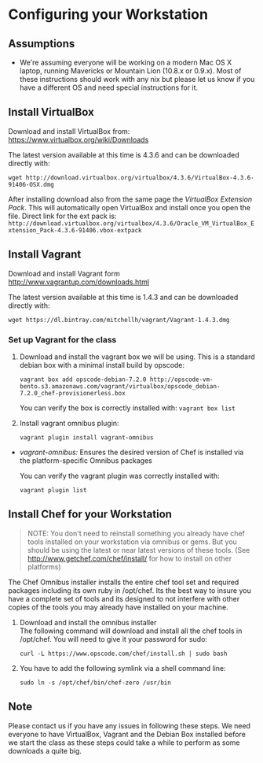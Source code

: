 Configuring your Workstation
============================

Assumptions
-----------

-   We're assuming everyone will be working on a modern Mac OS X laptop, running
    Mavericks or Mountain Lion (10.8.x or 0.9.x). Most of these instructions should work with any nix 
    but please let us know if you have a different OS and need special instructions for it.

Install VirtualBox
------------------

   Download and install VirtualBox from: https://www.virtualbox.org/wiki/Downloads

   The latest version available at this time is 4.3.6 and can be downloaded directly with:

`wget http://download.virtualbox.org/virtualbox/4.3.6/VirtualBox-4.3.6-91406-OSX.dmg`

   After installing download also from the same page the *VirtualBox Extension Pack*. This will automatically open VirtualBox and install once you open the file.
   Direct link for the ext pack is: `http://download.virtualbox.org/virtualbox/4.3.6/Oracle_VM_VirtualBox_Extension_Pack-4.3.6-91406.vbox-extpack`

Install Vagrant
---------------

   Download and install Vagrant form http://www.vagrantup.com/downloads.html

   The latest version available at this time is 1.4.3 and can be downloaded directly with:

`wget https://dl.bintray.com/mitchellh/vagrant/Vagrant-1.4.3.dmg`

### Set up Vagrant for the class

1. Download and install the vagrant box we will be using. This is a standard debian box with a minimal install build by opscode:

   `vagrant box add opscode-debian-7.2.0 http://opscode-vm-bento.s3.amazonaws.com/vagrant/virtualbox/opscode_debian-7.2.0_chef-provisionerless.box`

   You can verify the box is correctly installed with:
    `vagrant box list`

2. Install vagrant omnibus plugin:

   `vagrant plugin install vagrant-omnibus`

* *vagrant-omnibus:* Ensures the desired version of Chef is installed
  via the platform-specific Omnibus packages 

  You can verify the vagrant plugin was correctly installed with:

  `vagrant plugin list`

## Install Chef for your Workstation

> NOTE: You don't need to reinstall something you already have chef tools
> installed on your workstation via omnibus or gems. But you should be using the 
> latest or near latest versions of these tools.
> (See http://www.getchef.com/chef/install/ for how to install on other platforms)

The Chef Omnibus installer installs the entire chef tool set and
required packages including its own ruby in /opt/chef. Its the best
way to insure you have a complete set of tools and its designed to not
interfere with other copies of the tools you may already have
installed on your machine.

1. Download and install the omnibus installer  
    The following command will download and install all the chef tools in
    /opt/chef. You will need to give it your password for sudo:

    ```
    curl -L https://www.opscode.com/chef/install.sh | sudo bash
    ```
2. You have to add the following symlink via a shell command line:

    ```
    sudo ln -s /opt/chef/bin/chef-zero /usr/bin
    ```

Note
----

Please contact us if you have any issues in following these steps. We need everyone to have VirtualBox, Vagrant and the Debian Box installed before we start the class as these steps could take a while to perform as some downloads a quite big.
